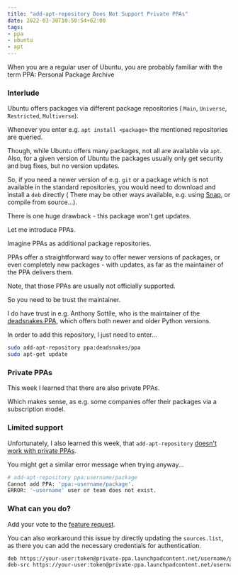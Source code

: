 ```yaml
---
title: "add-apt-repository Does Not Support Private PPAs"
date: 2022-03-30T10:50:54+02:00
tags:
- ppa
- ubuntu
- apt
---
```


When you are a regular user of Ubuntu,
you are probably familiar with the term PPA:
Personal Package Archive

### Interlude

Ubuntu offers packages via different package repositories (
`Main`, `Universe`, `Restricted`, `Multiverse`).

Whenever you enter e.g. `apt install <package>` the mentioned repositories are queried.

Though, while Ubuntu offers many packages, not all are available via `apt`.
Also, for a given version of Ubuntu the packages usually only get security and bug fixes,
but no version updates.

So, if you need a newer version of e.g. `git`
or a package which is not available in the standard repositories,
you would need to download and install a `deb` directly (
There may be other ways available, e.g. using [Snap](https://snapcraft.io/store),
or compile from source...).

There is one huge drawback - this package won't get updates.

Let me introduce PPAs.

Imagine PPAs as additional package repositories.

PPAs offer a straightforward way to offer newer versions of packages,
or even completely new packages - with updates,
as far as the maintainer of the PPA delivers them.

Note, that those PPAs are usually not officially supported.

So you need to be trust the maintainer.

I do have trust in e.g. Anthony Sottile,
who is the maintainer of the [deadsnakes PPA](https://launchpad.net/~deadsnakes/+archive/ubuntu/ppa),
which offers both newer and older Python versions.

In order to add this repository, I just need to enter...

```bash
sudo add-apt-repository ppa:deadsnakes/ppa
sudo apt-get update
```

### Private PPAs

This week I learned that there are also private PPAs.

Which makes sense,
as e.g. some companies offer their packages via a subscription model.

### Limited support

Unfortunately, I also learned this week,
that `add-apt-repository` [doesn't work with private PPAs](https://bugs.launchpad.net/ubuntu/+source/software-properties/+bug/645404).

You might get a similar error message when trying anyway...

```bash
# add-apt-repository ppa:username/package
Cannot add PPA: 'ppa:~username/package'.
ERROR: '~username' user or team does not exist.
```

### What can you do?

Add your vote to the [feature request](https://bugs.launchpad.net/ubuntu/+source/software-properties/+bug/645404).

You can also workaround this issue by directly updating the `sources.list`,
as there you can add the necessary credentials for authentication.

```bash
deb https://your-user:token@private-ppa.launchpadcontent.net/username/package/ubuntu focal main
deb-src https://your-user:token@private-ppa.launchpadcontent.net/username/package/ubuntu focal main
```